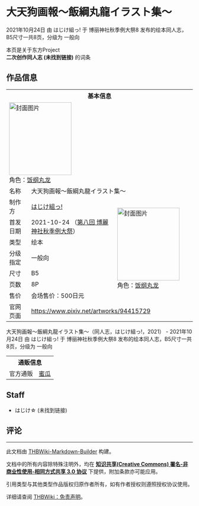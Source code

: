 # 大天狗画報～飯綱丸龍イラスト集～

<!-- source html: G:\repos\THBWiki-Markdown-Builder\THBWikiMarkdown\Temp\main\6\6f\ns0%3A%E5%A4%A7%E5%A4%A9%E7%8B%97%E7%94%BB%E5%A0%B1%EF%BD%9E%E9%A3%AF%E7%B6%B1%E4%B8%B8%E9%BE%8D%E3%82%A4%E3%83%A9%E3%82%B9%E3%83%88%E9%9B%86%EF%BD%9E.html -->

2021年10月24日 由 はじけ組っ! 于 博丽神社秋季例大祭8 发布的绘本同人志，B5尺寸一共8页，分级为 一般向

本页是关于东方Project  
 **二次创作同人志 (未找到链接)** 的词条

## 作品信息

<table><tbody><tr><th colspan="3">基本信息</th></tr><tr><td class="cover-artwork-mobile" colspan="2"><a href="./文件-大天狗画報～飯綱丸龍イラスト集～封面.jpg.md" class="image" title="封面图片"><img alt="封面图片" src="https://upload.thwiki.cc/thumb/2/29/%E5%A4%A7%E5%A4%A9%E7%8B%97%E7%94%BB%E5%A0%B1%EF%BD%9E%E9%A3%AF%E7%B6%B1%E4%B8%B8%E9%BE%8D%E3%82%A4%E3%83%A9%E3%82%B9%E3%83%88%E9%9B%86%EF%BD%9E%E5%B0%81%E9%9D%A2.jpg/168px-%E5%A4%A7%E5%A4%A9%E7%8B%97%E7%94%BB%E5%A0%B1%EF%BD%9E%E9%A3%AF%E7%B6%B1%E4%B8%B8%E9%BE%8D%E3%82%A4%E3%83%A9%E3%82%B9%E3%83%88%E9%9B%86%EF%BD%9E%E5%B0%81%E9%9D%A2.jpg" decoding="async" loading="lazy" width="168" height="196" srcset="https://upload.thwiki.cc/thumb/2/29/%E5%A4%A7%E5%A4%A9%E7%8B%97%E7%94%BB%E5%A0%B1%EF%BD%9E%E9%A3%AF%E7%B6%B1%E4%B8%B8%E9%BE%8D%E3%82%A4%E3%83%A9%E3%82%B9%E3%83%88%E9%9B%86%EF%BD%9E%E5%B0%81%E9%9D%A2.jpg/252px-%E5%A4%A7%E5%A4%A9%E7%8B%97%E7%94%BB%E5%A0%B1%EF%BD%9E%E9%A3%AF%E7%B6%B1%E4%B8%B8%E9%BE%8D%E3%82%A4%E3%83%A9%E3%82%B9%E3%83%88%E9%9B%86%EF%BD%9E%E5%B0%81%E9%9D%A2.jpg 1.5x, https://upload.thwiki.cc/thumb/2/29/%E5%A4%A7%E5%A4%A9%E7%8B%97%E7%94%BB%E5%A0%B1%EF%BD%9E%E9%A3%AF%E7%B6%B1%E4%B8%B8%E9%BE%8D%E3%82%A4%E3%83%A9%E3%82%B9%E3%83%88%E9%9B%86%EF%BD%9E%E5%B0%81%E9%9D%A2.jpg/336px-%E5%A4%A7%E5%A4%A9%E7%8B%97%E7%94%BB%E5%A0%B1%EF%BD%9E%E9%A3%AF%E7%B6%B1%E4%B8%B8%E9%BE%8D%E3%82%A4%E3%83%A9%E3%82%B9%E3%83%88%E9%9B%86%EF%BD%9E%E5%B0%81%E9%9D%A2.jpg 2x" data-file-width="878" data-file-height="1025"></a><div class="cover-char">角色：<a href="./饭纲丸龙.md" title="饭纲丸龙">饭纲丸龙</a></div></td>
</tr><tr><td class="label">名称</td><td colspan="2"> 大天狗画報～飯綱丸龍イラスト集～ </td></tr><tr><td class="label">制作方</td><td><a href="./はじけ組っ!.md" title="はじけ組っ!">はじけ組っ!</a></td><td class="cover-artwork" rowspan="7" style="min-width:196px;"><a href="./文件-大天狗画報～飯綱丸龍イラスト集～封面.jpg.md" class="image" title="封面图片"><img alt="封面图片" src="https://upload.thwiki.cc/thumb/2/29/%E5%A4%A7%E5%A4%A9%E7%8B%97%E7%94%BB%E5%A0%B1%EF%BD%9E%E9%A3%AF%E7%B6%B1%E4%B8%B8%E9%BE%8D%E3%82%A4%E3%83%A9%E3%82%B9%E3%83%88%E9%9B%86%EF%BD%9E%E5%B0%81%E9%9D%A2.jpg/168px-%E5%A4%A7%E5%A4%A9%E7%8B%97%E7%94%BB%E5%A0%B1%EF%BD%9E%E9%A3%AF%E7%B6%B1%E4%B8%B8%E9%BE%8D%E3%82%A4%E3%83%A9%E3%82%B9%E3%83%88%E9%9B%86%EF%BD%9E%E5%B0%81%E9%9D%A2.jpg" decoding="async" loading="lazy" width="168" height="196" srcset="https://upload.thwiki.cc/thumb/2/29/%E5%A4%A7%E5%A4%A9%E7%8B%97%E7%94%BB%E5%A0%B1%EF%BD%9E%E9%A3%AF%E7%B6%B1%E4%B8%B8%E9%BE%8D%E3%82%A4%E3%83%A9%E3%82%B9%E3%83%88%E9%9B%86%EF%BD%9E%E5%B0%81%E9%9D%A2.jpg/252px-%E5%A4%A7%E5%A4%A9%E7%8B%97%E7%94%BB%E5%A0%B1%EF%BD%9E%E9%A3%AF%E7%B6%B1%E4%B8%B8%E9%BE%8D%E3%82%A4%E3%83%A9%E3%82%B9%E3%83%88%E9%9B%86%EF%BD%9E%E5%B0%81%E9%9D%A2.jpg 1.5x, https://upload.thwiki.cc/thumb/2/29/%E5%A4%A7%E5%A4%A9%E7%8B%97%E7%94%BB%E5%A0%B1%EF%BD%9E%E9%A3%AF%E7%B6%B1%E4%B8%B8%E9%BE%8D%E3%82%A4%E3%83%A9%E3%82%B9%E3%83%88%E9%9B%86%EF%BD%9E%E5%B0%81%E9%9D%A2.jpg/336px-%E5%A4%A7%E5%A4%A9%E7%8B%97%E7%94%BB%E5%A0%B1%EF%BD%9E%E9%A3%AF%E7%B6%B1%E4%B8%B8%E9%BE%8D%E3%82%A4%E3%83%A9%E3%82%B9%E3%83%88%E9%9B%86%EF%BD%9E%E5%B0%81%E9%9D%A2.jpg 2x" data-file-width="878" data-file-height="1025"></a><div class="cover-char">角色：<a href="./饭纲丸龙.md" title="饭纲丸龙">饭纲丸龙</a></div></td>
</tr><tr><td class="label">首发日期</td><td>2021-10-24&#160;（<a href="/展会作品列表?e=%E5%8D%9A%E4%B8%BD%E7%A5%9E%E7%A4%BE%E7%A7%8B%E5%AD%A3%E4%BE%8B%E5%A4%A7%E7%A5%AD%238">第八回 博麗神社秋季例大祭</a>）</td></tr><tr><td class="label">类型</td><td>绘本</td></tr><tr><td class="label">分级指定</td><td>一般向</td></tr><tr><td class="label">尺寸</td><td>B5</td></tr><tr><td class="label">页数</td><td>8P</td></tr><tr><td class="label">售价</td><td>会场售价：500日元</td></tr>
<tr><td class="label">官网页面</td><td colspan="2"><a rel="nofollow" class="external free" href="https://www.pixiv.net/artworks/94415729">https://www.pixiv.net/artworks/94415729</a></td></tr></tbody></table>

大天狗画報～飯綱丸龍イラスト集～（同人志，はじけ組っ!，2021） - 2021年10月24日 由 はじけ組っ! 于 博丽神社秋季例大祭8 发布的绘本同人志，B5尺寸一共8页，分级为 一般向

<table><tbody><tr><th colspan="3">通贩信息</th></tr><tr><td class="label">官方通贩</td><td colspan="2"><a rel="nofollow" class="external text" href="https://www.melonbooks.co.jp/detail/detail.php?product_id=1152814">蜜瓜</a></td></tr></tbody></table>



## Staff
- はじけ☆ (未找到链接)


## 评论




---

此文档由 [THBWiki-Markdown-Builder](https://github.com/Delsin-Yu/THBWiki-Markdown-Builder) 构建。

文档中的所有内容除特殊注明外，均在 [**知识共享(Creative Commons) 署名-非商业性使用-相同方式共享 3.0 协议**](https://creativecommons.org/licenses/by-sa/3.0/deed.zh-hans) 下提供，附加条款亦可能应用。

引用类型与其他类型作品版权归原作者所有，如有作者授权则遵照授权协议使用。

详细请查阅 [THBWiki：免责声明](https://thbwiki.cc/THBWiki:%E5%85%8D%E8%B4%A3%E5%A3%B0%E6%98%8E)。

